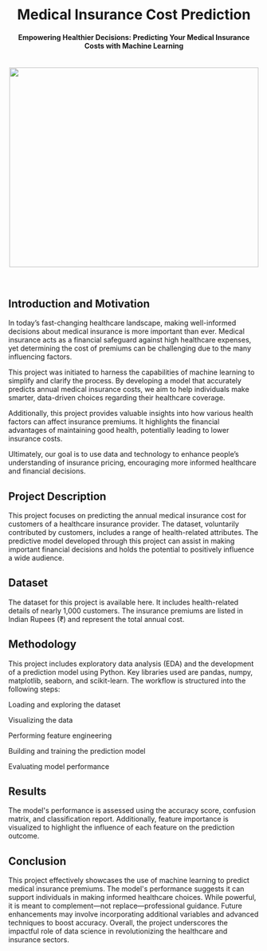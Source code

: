 <h1 align="center">Medical Insurance Cost Prediction</h1>

<div align= "center">
  <h4>Empowering Healthier Decisions: Predicting Your Medical Insurance Costs with Machine Learning</h4><br>


<img src="https://github.com/raajw/Medical_Insurance_Premium_Predictor/main/Screenshot 2025-04-17 092516.png" style="width: 500px; height: 400px;">
  
</div>

&nbsp;&nbsp;&nbsp;&nbsp;&nbsp;&nbsp;&nbsp;&nbsp;&nbsp;&nbsp;&nbsp;&nbsp;&nbsp;&nbsp;&nbsp;&nbsp;&nbsp;&nbsp;&nbsp;&nbsp;&nbsp;&nbsp;&nbsp;&nbsp;&nbsp;&nbsp;&nbsp;&nbsp;&nbsp;&nbsp;&nbsp;&nbsp;&nbsp;&nbsp;&nbsp;

## Introduction and Motivation
In today’s fast-changing healthcare landscape, making well-informed decisions about medical insurance is more important than ever. Medical insurance acts as a financial safeguard against high healthcare expenses, yet determining the cost of premiums can be challenging due to the many influencing factors.

This project was initiated to harness the capabilities of machine learning to simplify and clarify the process. By developing a model that accurately predicts annual medical insurance costs, we aim to help individuals make smarter, data-driven choices regarding their healthcare coverage.

Additionally, this project provides valuable insights into how various health factors can affect insurance premiums. It highlights the financial advantages of maintaining good health, potentially leading to lower insurance costs.

Ultimately, our goal is to use data and technology to enhance people’s understanding of insurance pricing, encouraging more informed healthcare and financial decisions.

## Project Description
This project focuses on predicting the annual medical insurance cost for customers of a healthcare insurance provider. The dataset, voluntarily contributed by customers, includes a range of health-related attributes. The predictive model developed through this project can assist in making important financial decisions and holds the potential to positively influence a wide audience.

## Dataset
The dataset for this project is available here. It includes health-related details of nearly 1,000 customers. The insurance premiums are listed in Indian Rupees (₹) and represent the total annual cost.

## Methodology
This project includes exploratory data analysis (EDA) and the development of a prediction model using Python. Key libraries used are pandas, numpy, matplotlib, seaborn, and scikit-learn. The workflow is structured into the following steps:

Loading and exploring the dataset

Visualizing the data

Performing feature engineering

Building and training the prediction model

Evaluating model performance

## Results
The model's performance is assessed using the accuracy score, confusion matrix, and classification report. Additionally, feature importance is visualized to highlight the influence of each feature on the prediction outcome.

## Conclusion
This project effectively showcases the use of machine learning to predict medical insurance premiums. The model's performance suggests it can support individuals in making informed healthcare choices. While powerful, it is meant to complement—not replace—professional guidance. Future enhancements may involve incorporating additional variables and advanced techniques to boost accuracy. Overall, the project underscores the impactful role of data science in revolutionizing the healthcare and insurance sectors.
